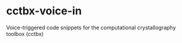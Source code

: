 # cctbx-voice-in
Voice-triggered code snippets for the computational crystallography toolbox (cctbx)
